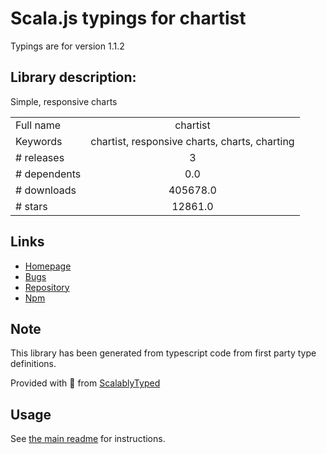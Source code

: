
# Scala.js typings for chartist

Typings are for version 1.1.2

## Library description:
Simple, responsive charts

|                    |                 |
| ------------------ | :-------------: |
| Full name          | chartist |
| Keywords           | chartist, responsive charts, charts, charting |
| # releases         | 3 |
| # dependents       | 0.0 |
| # downloads        | 405678.0 |
| # stars            | 12861.0 |

## Links
- [Homepage](https://github.com/chartist-js/chartist#readme)
- [Bugs](https://github.com/chartist-js/chartist/issues)
- [Repository](https://github.com/chartist-js/chartist)
- [Npm](https://www.npmjs.com/package/chartist)
    


## Note
This library has been generated from typescript code from first party type definitions.

Provided with :purple_heart: from [ScalablyTyped](https://github.com/oyvindberg/ScalablyTyped)

## Usage
See [the main readme](../../readme.md) for instructions.


